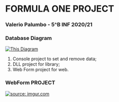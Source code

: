# FORMULA ONE PROJECT
### Valerio Palumbo - 5^B INF 2020/21

### Database Diagram

<a href="https://imgur.com/vrdH3Z5"><img src="https://i.imgur.com/vrdH3Z5.png" title="This Diagram" /></a>

1. Console project to set and remove data;
2. DLL project for library;
3. Web Form project for web.

### WebForm PROJECT

<a href="https://imgur.com/SSOzq8g"><img src="https://i.imgur.com/SSOzq8g.png" title="source: imgur.com" /></a>